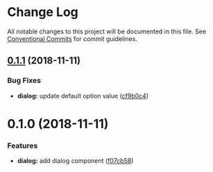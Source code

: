 # Change Log

All notable changes to this project will be documented in this file.
See [Conventional Commits](https://conventionalcommits.org) for commit guidelines.

## [0.1.1](https://github.com/mu-ui/mu-ui/compare/@mu-ui/mu-dialog@0.1.0...@mu-ui/mu-dialog@0.1.1) (2018-11-11)


### Bug Fixes

* **dialog:** update default option value ([cf9b0c4](https://github.com/mu-ui/mu-ui/commit/cf9b0c4))





# 0.1.0 (2018-11-11)


### Features

* **dialog:** add dialog component ([f07cb58](https://github.com/mu-ui/mu-ui/commit/f07cb58))
